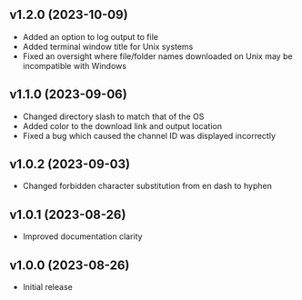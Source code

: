 v1.2.0 (2023-10-09)
------------------------
* Added an option to log output to file
* Added terminal window title for Unix systems
* Fixed an oversight where file/folder names downloaded on Unix may be incompatible with Windows

v1.1.0 (2023-09-06)
------------------------
* Changed directory slash to match that of the OS
* Added color to the download link and output location
* Fixed a bug which caused the channel ID was displayed incorrectly

v1.0.2 (2023-09-03)
------------------------
* Changed forbidden character substitution from en dash to hyphen

v1.0.1 (2023-08-26)
------------------------
* Improved documentation clarity

v1.0.0 (2023-08-26)
------------------------
* Initial release
